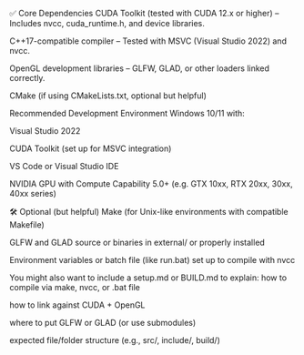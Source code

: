 ✅ Core Dependencies
CUDA Toolkit (tested with CUDA 12.x or higher)
 – Includes nvcc, cuda_runtime.h, and device libraries.
 
C++17-compatible compiler
 – Tested with MSVC (Visual Studio 2022) and nvcc.

OpenGL development libraries
 – GLFW, GLAD, or other loaders linked correctly.

CMake (if using CMakeLists.txt, optional but helpful)

Recommended Development Environment
Windows 10/11 with:

Visual Studio 2022

CUDA Toolkit (set up for MSVC integration)

VS Code or Visual Studio IDE

NVIDIA GPU with Compute Capability 5.0+
 (e.g. GTX 10xx, RTX 20xx, 30xx, 40xx series)


🛠 Optional (but helpful)
Make (for Unix-like environments with compatible Makefile)

GLFW and GLAD source or binaries in external/ or properly installed

Environment variables or batch file (like run.bat) set up to compile with nvcc

You might also want to include a setup.md or BUILD.md to explain:
how to compile via make, nvcc, or .bat file

how to link against CUDA + OpenGL

where to put GLFW or GLAD (or use submodules)

expected file/folder structure (e.g., src/, include/, build/)
